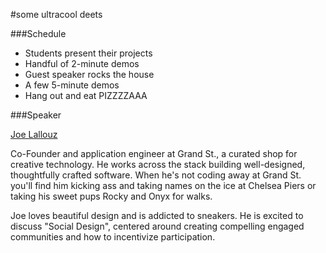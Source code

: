 
#some ultracool deets

###Schedule
*	Students present their projects
*	Handful of 2-minute demos
*	Guest speaker rocks the house 
*	A few 5-minute demos
*	Hang out and eat PIZZZZAAA

###Speaker

[Joe Lallouz](https://twitter.com/JoeLallouz)

Co-Founder and application engineer at Grand St., a curated shop for creative technology. He works across the stack building well-designed, thoughtfully crafted software. When he's not coding away at Grand St. you'll find him kicking ass and taking names on the ice at Chelsea Piers or taking his sweet pups Rocky and Onyx for walks. 

Joe loves beautiful design and is addicted to sneakers. He is excited to discuss "Social Design", centered around creating compelling engaged communities and how to incentivize participation. 